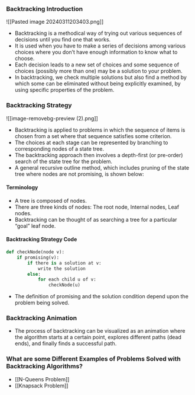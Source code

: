 
### Backtracking Introduction

![[Pasted image 20240311203403.png]]


- Backtracking is a methodical way of trying out various sequences of decisions until you find one that works.
- It is used when you have to make a series of decisions among various choices where you don’t have enough information to know what to choose.
- Each decision leads to a new set of choices and some sequence of choices (possibly more than one) may be a solution to your problem.
- In backtracking, we check multiple solutions but also find a method by which some can be eliminated without being explicitly examined, by using specific properties of the problem.

### Backtracking Strategy

![[image-removebg-preview (2).png]]

- Backtracking is applied to problems in which the sequence of items is chosen from a set where that sequence satisfies some criterion.
- The choices at each stage can be represented by branching to corresponding nodes of a state tree.
- The backtracking approach then involves a depth-first (or pre-order) search of the state tree for the problem.
- A general recursive outline method, which includes pruning of the state tree where nodes are not promising, is shown below:

#### Terminology

- A tree is composed of nodes.
- There are three kinds of nodes: The root node, Internal nodes, Leaf nodes.
- Backtracking can be thought of as searching a tree for a particular “goal” leaf node.

#### Backtracking Strategy Code

```python
def checkNode(node v):
    if promising(v):
        if there is a solution at v:
            write the solution
        else:
            for each child u of v:
                checkNode(u)
```

- The definition of promising and the solution condition depend upon the problem being solved.

### Backtracking Animation

- The process of backtracking can be visualized as an animation where the algorithm starts at a certain point, explores different paths (dead ends), and finally finds a successful path.


### What are some Different Examples of Problems Solved with Backtracking Algorithms?

- [[N-Queens Problem]]
- [[Knapsack Problem]]
